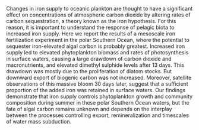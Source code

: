 ---
---
Changes in iron supply to oceanic plankton are thought to have a significant effect on concentrations of atmospheric carbon dioxide by altering rates of carbon sequestration, a theory known as the iron hypothesis. For this reason, it is important to understand the response of pelagic biota to increased iron supply. Here we report the results of a mesoscale iron fertilization experiment in the polar Southern Ocean, where the potential to sequester iron-elevated algal carbon is probably greatest. Increased iron supply led to elevated phytoplankton biomass and rates of photosynthesis in surface waters, causing a large drawdown of carbon dioxide and macronutrients, and elevated dimethyl sulphide levels after 13 days. This drawdown was mostly due to the proliferation of diatom stocks. But downward export of biogenic carbon was not increased. Moreover, satellite observations of this massive bloom 30 days later, suggest that a sufficient proportion of the added iron was retained in surface waters. Our findings demonstrate that iron supply controls phytoplankton growth and community composition during summer in these polar Southern Ocean waters, but the fate of algal carbon remains unknown and depends on the interplay between the processes controlling export, remineralization and timescales of water mass subduction.